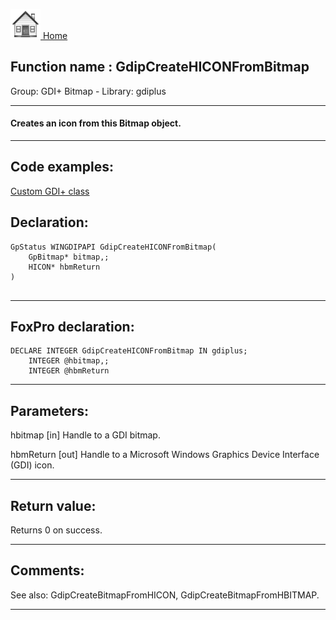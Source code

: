 [<img src="../../images/home.png"> Home ](https://github.com/VFPX/Win32API)  

## Function name : GdipCreateHICONFromBitmap
Group: GDI+ Bitmap - Library: gdiplus    
***  


#### Creates an icon from this Bitmap object.
***  


## Code examples:
[Custom GDI+ class](../../samples/sample_450.md)  

## Declaration:
```foxpro  
GpStatus WINGDIPAPI GdipCreateHICONFromBitmap(
	GpBitmap* bitmap,;
	HICON* hbmReturn
)
  
```  
***  


## FoxPro declaration:
```foxpro  
DECLARE INTEGER GdipCreateHICONFromBitmap IN gdiplus;
	INTEGER @hbitmap,;
	INTEGER @hbmReturn  
```  
***  


## Parameters:
hbitmap
[in] Handle to a GDI bitmap. 

hbmReturn
[out] Handle to a Microsoft Windows Graphics Device Interface (GDI) icon.  
***  


## Return value:
Returns 0 on success.  
***  


## Comments:
See also: GdipCreateBitmapFromHICON, GdipCreateBitmapFromHBITMAP.  
  
***  

